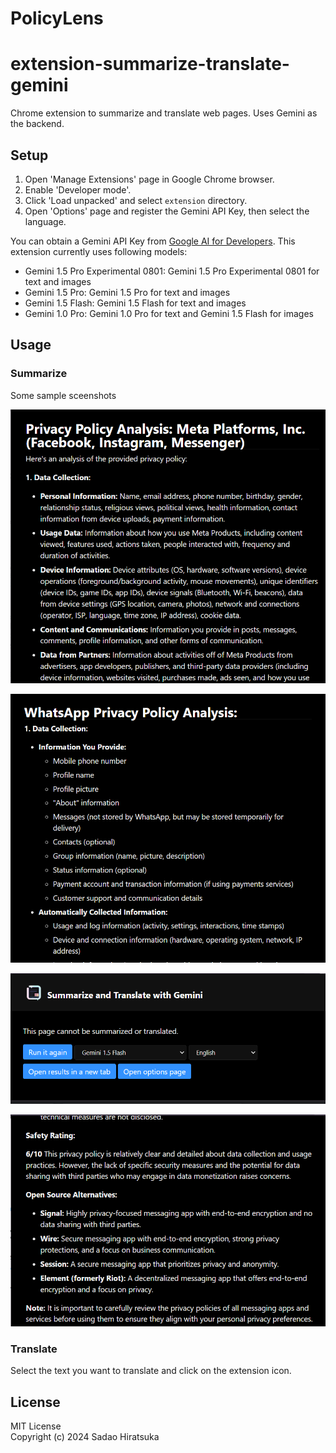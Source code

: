 # PolicyLens
# extension-summarize-translate-gemini

Chrome extension to summarize and translate web pages. Uses Gemini as the backend.

## Setup


1. Open 'Manage Extensions' page in Google Chrome browser.
2. Enable 'Developer mode'.
3. Click 'Load unpacked' and select `extension` directory.
4. Open 'Options' page and register the Gemini API Key, then select the language.

You can obtain a Gemini API Key from [Google AI for Developers](https://ai.google.dev/).
This extension currently uses following models:

- Gemini 1.5 Pro Experimental 0801: Gemini 1.5 Pro Experimental 0801 for text and images
- Gemini 1.5 Pro: Gemini 1.5 Pro for text and images
- Gemini 1.5 Flash: Gemini 1.5 Flash for text and images
- Gemini 1.0 Pro: Gemini 1.0 Pro for text and Gemini 1.5 Flash for images

## Usage

### Summarize

Some sample sceenshots

![Summarize](img/screenshot_summarize.png)



![Summarize - YouTube](img/screenshot_youtube.png)


![Summarize - Image](img/screenshot_image.png)


![Summarize - Image](img/screenshot.png)

### Translate

Select the text you want to translate and click on the extension icon.

## License

MIT License  
Copyright (c) 2024 Sadao Hiratsuka
